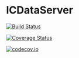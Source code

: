 # ICDataServer

[![Build Status](https://travis-ci.org/PainterQubits/ICDataServer.jl.svg?branch=master)](https://travis-ci.org/PainterQubits/ICDataServer.jl)

[![Coverage Status](https://coveralls.io/repos/PainterQubits/ICDataServer.jl/badge.svg?branch=master&service=github)](https://coveralls.io/github/PainterQubits/ICDataServer.jl?branch=master)

[![codecov.io](http://codecov.io/github/PainterQubits/ICDataServer.jl/coverage.svg?branch=master)](http://codecov.io/github/PainterQubits/ICDataServer.jl?branch=master)

